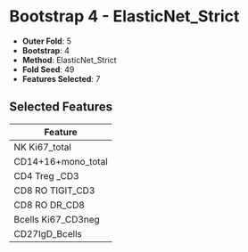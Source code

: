 # Bootstrap 4 - ElasticNet_Strict

- **Outer Fold**: 5
- **Bootstrap**: 4
- **Method**: ElasticNet_Strict
- **Fold Seed**: 49
- **Features Selected**: 7

## Selected Features

| Feature |
|---------|
| NK Ki67_total |
| CD14+16+mono_total |
| CD4 Treg _CD3 |
| CD8 RO TIGIT_CD3 |
| CD8 RO DR_CD8 |
| Bcells Ki67_CD3neg |
| CD27IgD_Bcells |
